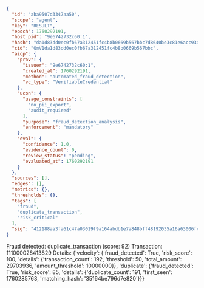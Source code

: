 ```json
{
  "id": "aba9507d3347aa50",
  "scope": "agent",
  "key": "RESULT",
  "epoch": 1760292191,
  "host_pid": "9e6742732c60:1",
  "hash": "da1d83dd0ec0fb67a312451fc4b8b0669b567bbc7d8640be3c81e6acc93a932d",
  "cid": "QmV1da1d83dd0ec0fb67a312451fc4b8b0669b567bbc",
  "aicp": {
    "prov": {
      "issuer": "9e6742732c60:1",
      "created_at": 1760292191,
      "method": "automated_fraud_detection",
      "vc_type": "VerifiableCredential"
    },
    "ucon": {
      "usage_constraints": [
        "no_pii_export",
        "audit_required"
      ],
      "purpose": "fraud_detection_analysis",
      "enforcement": "mandatory"
    },
    "eval": {
      "confidence": 1.0,
      "evidence_count": 0,
      "review_status": "pending",
      "evaluated_at": 1760292191
    }
  },
  "sources": [],
  "edges": [],
  "metrics": {},
  "thresholds": {},
  "tags": [
    "fraud",
    "duplicate_transaction",
    "risk_critical"
  ],
  "sig": "412188aa3fa61c47a03019f9a164abdb1e7a848bff48192035a16a63006fc8d7"
}
```

Fraud detected: duplicate_transaction (score: 92)
Transaction: 111000028413829
Details: {'velocity': {'fraud_detected': True, 'risk_score': 100, 'details': {'transaction_count': 192, 'threshold': 50, 'total_amount': 29703936, 'amount_threshold': 10000000}}, 'duplicate': {'fraud_detected': True, 'risk_score': 85, 'details': {'duplicate_count': 191, 'first_seen': 1760285763, 'matching_hash': '35164be796d7e820'}}}
